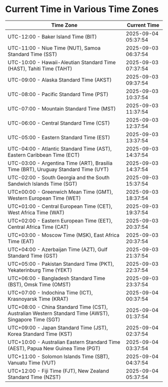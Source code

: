 # Current Time in Various Time Zones

| Time Zone | Current Time |
|-----------|--------------|
| UTC-12:00 - Baker Island Time (BIT) | 2025-09-04 05:37:54 |
| UTC-11:00 - Niue Time (NUT), Samoa Standard Time (SST) | 2025-09-03 06:37:54 |
| UTC-10:00 - Hawaii-Aleutian Standard Time (HAST), Tahiti Time (TAHT) | 2025-09-03 07:37:54 |
| UTC-09:00 - Alaska Standard Time (AKST) | 2025-09-03 09:37:54 |
| UTC-08:00 - Pacific Standard Time (PST) | 2025-09-03 10:37:54 |
| UTC-07:00 - Mountain Standard Time (MST) | 2025-09-03 11:37:54 |
| UTC-06:00 - Central Standard Time (CST) | 2025-09-03 12:37:54 |
| UTC-05:00 - Eastern Standard Time (EST) | 2025-09-03 13:37:54 |
| UTC-04:00 - Atlantic Standard Time (AST), Eastern Caribbean Time (ECT) | 2025-09-03 14:37:54 |
| UTC-03:00 - Argentina Time (ART), Brasília Time (BRT), Uruguay Standard Time (UYT) | 2025-09-03 14:37:54 |
| UTC-02:00 - South Georgia and the South Sandwich Islands Time (SGT) | 2025-09-03 15:37:54 |
| UTC±00:00 - Greenwich Mean Time (GMT), Western European Time (WET) | 2025-09-03 18:37:54 |
| UTC+01:00 - Central European Time (CET), West Africa Time (WAT) | 2025-09-03 19:37:54 |
| UTC+02:00 - Eastern European Time (EET), Central Africa Time (CAT) | 2025-09-03 20:37:54 |
| UTC+03:00 - Moscow Time (MSK), East Africa Time (EAT) | 2025-09-03 20:37:54 |
| UTC+04:00 - Azerbaijan Time (AZT), Gulf Standard Time (GST) | 2025-09-03 21:37:54 |
| UTC+05:00 - Pakistan Standard Time (PKT), Yekaterinburg Time (YEKT) | 2025-09-03 22:37:54 |
| UTC+06:00 - Bangladesh Standard Time (BST), Omsk Time (OMST) | 2025-09-03 23:37:54 |
| UTC+07:00 - Indochina Time (ICT), Krasnoyarsk Time (KRAT) | 2025-09-04 00:37:54 |
| UTC+08:00 - China Standard Time (CST), Australian Western Standard Time (AWST), Singapore Time (SGT) | 2025-09-04 01:37:54 |
| UTC+09:00 - Japan Standard Time (JST), Korea Standard Time (KST) | 2025-09-04 02:37:54 |
| UTC+10:00 - Australian Eastern Standard Time (AEST), Papua New Guinea Time (PGT) | 2025-09-04 03:37:54 |
| UTC+11:00 - Solomon Islands Time (SBT), Vanuatu Time (VUT) | 2025-09-04 04:37:54 |
| UTC+12:00 - Fiji Time (FJT), New Zealand Standard Time (NZST) | 2025-09-04 05:37:54 |
